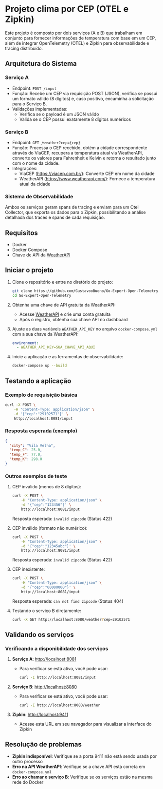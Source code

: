 # Projeto clima por CEP (OTEL e Zipkin)

Este projeto é composto por dois serviços (A e B) que trabalham em conjunto para fornecer informações de temperatura com base em um CEP, além de integrar OpenTelemetry (OTEL) e Zipkin para observabilidade e tracing distribuído.

## Arquitetura do Sistema

### Serviço A
- Endpoint: `POST /input`
- Função: Recebe um CEP via requisição POST (JSON), verifica se possui um formato válido (8 dígitos) e, caso positivo, encaminha a solicitação para o Serviço B.
- Validações implementadas:
  - Verifica se o payload é um JSON válido
  - Valida se o CEP possui exatamente 8 dígitos numéricos

### Serviço B
- Endpoint: `GET /weather?cep={cep}`
- Função: Processa o CEP recebido, obtém a cidade correspondente através do ViaCEP, recupera a temperatura atual via WeatherAPI, converte os valores para Fahrenheit e Kelvin e retorna o resultado junto com o nome da cidade.
- Integrações:
  - ViaCEP (https://viacep.com.br/): Converte CEP em nome da cidade
  - WeatherAPI (https://www.weatherapi.com/): Fornece a temperatura atual da cidade

### Sistema de Observabilidade
Ambos os serviços geram spans de tracing e enviam para um Otel Collector, que exporta os dados para o Zipkin, possibilitando a análise detalhada dos traces e spans de cada requisição.

## Requisitos

- Docker
- Docker Compose
- Chave de API da [WeatherAPI](https://www.weatherapi.com/)

## Iniciar o projeto

1. Clone o repositório e entre no diretório do projeto:
   ```bash
   git clone https://github.com/GustavooBueno/Go-Expert-Open-Telemetry.git
   cd Go-Expert-Open-Telemetry
   ```

2. Obtenha uma chave de API gratuita da WeatherAPI:
   - Acesse [WeatherAPI](https://www.weatherapi.com/) e crie uma conta gratuita
   - Após o registro, obtenha sua chave API no dashboard

3. Ajuste as duas variáveis `WEATHER_API_KEY` no arquivo `docker-compose.yml` com a sua chave da WeatherAPI:
   ```yaml
   environment:
     - WEATHER_API_KEY=SUA_CHAVE_API_AQUI
   ```

4. Inicie a aplicação e as ferramentas de observabilidade:
   ```bash
   docker-compose up --build
   ```

## Testando a aplicação

### Exemplo de requisição básica

```bash
curl -X POST \
    -H "Content-Type: application/json" \
    -d '{"cep":"29102571"}' \
    http://localhost:8081/input
```

### Resposta esperada (exemplo)
```json
{
  "city": "Vila Velha",
  "temp_C": 25.0,
  "temp_F": 77.0,
  "temp_K": 298.0
}
```

### Outros exemplos de teste

1. CEP inválido (menos de 8 dígitos):
   ```bash
   curl -X POST \
       -H "Content-Type: application/json" \
       -d '{"cep":"123456"}' \
       http://localhost:8081/input
   ```
   Resposta esperada: `invalid zipcode` (Status 422)

2. CEP inválido (formato não numérico):
   ```bash
   curl -X POST \
       -H "Content-Type: application/json" \
       -d '{"cep":"12345abc"}' \
       http://localhost:8081/input
   ```
   Resposta esperada: `invalid zipcode` (Status 422)

3. CEP inexistente:
   ```bash
   curl -X POST \
       -H "Content-Type: application/json" \
       -d '{"cep":"00000000"}' \
       http://localhost:8081/input
   ```
   Resposta esperada: `can not find zipcode` (Status 404)

4. Testando o serviço B diretamente:
   ```bash
   curl -X GET http://localhost:8080/weather?cep=29102571
   ```

## Validando os serviços

### Verificando a disponibilidade dos serviços

1. **Serviço A**: [http://localhost:8081](http://localhost:8081)
   - Para verificar se está ativo, você pode usar:
     ```bash
     curl -I http://localhost:8081/input
     ```

2. **Serviço B**: [http://localhost:8080](http://localhost:8080)
   - Para verificar se está ativo, você pode usar:
     ```bash
     curl -I http://localhost:8080/weather
     ```

3. **Zipkin**: [http://localhost:9411](http://localhost:9411)
   - Acesse esta URL em seu navegador para visualizar a interface do Zipkin

## Resolução de problemas

- **Zipkin indisponível**: Verifique se a porta 9411 não está sendo usada por outro processo
- **Erro na API WeatherAPI**: Verifique se a chave API está correta em `docker-compose.yml`
- **Erro ao chamar o serviço B**: Verifique se os serviços estão na mesma rede do Docker
